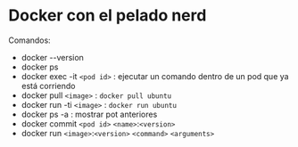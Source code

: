 # Docker con el pelado nerd

Comandos:

- docker --version
- docker ps
- docker exec -it `<pod id>` : ejecutar un comando dentro de un pod que ya está corriendo
- docker pull `<image>` : `docker pull ubuntu`
- docker run -ti `<image>` : `docker run ubuntu`
- docker ps -a : mostrar pot anteriores
- docker commit `<pod id>` `<name>`:`<version>`
- docker run `<image>`:`<version>` `<command>` `<arguments>`
